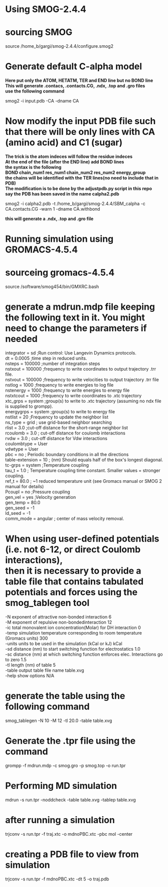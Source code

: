 # Using SMOG-2.4.4 
# sourcing SMOG

source /home_b/gargi/smog-2.4.4/configure.smog2

# Generate default C-alpha model
  **Here put only the ATOM, HETATM, TER and END line but no BOND line <br />
  This will generate .contacs, .contacts.CG, .ndx, .top and .gro files <br />
  use the following command**

smog2 -i input.pdb -CA -dname CA 

# Now modify the input PDB file such that there will be only lines with CA (amino acid) and C1 (sugar)
**The trick is the atom indeces will follow the residue indeces <br />
  At the end of the file (after the END line) add BOND lines <br />
  the syntax is the following <br />
  BOND chain_num1 res_num1 chain_num2 res_num2 energy_group <br />
  the chains will be identified with the TER lines(no need to include that in PDB) <br />
  The modification is to be done by the adjustpdb.py script in this repo <br />
  say the PDB has been saved in the name calpha2.pdb <br />**

smog2 -i calpha2.pdb -t /home_b/gargi/smog-2.4.4/SBM_calpha -c CA.contacts.CG -warn 1 -dname CA.withbond

**this will generate a .ndx, .top and .gro file**

# Running simulation using GROMACS-4.5.4

# sourceing gromacs-4.5.4

source /software/smog454/bin/GMXRC.bash

# generate a mdrun.mdp file keeping the following text in it. You might need to change the parameters if needed

  integrator = sd ;Run control: Use Langevin Dynamics protocols. <br /> 
  dt = 0.0005 ;time step in reduced units. <br /> nsteps = 100000 ;number of integration steps <br /> nstxout = 100000 ;frequency to write coordinates to output trajectory .trr file. <br /> nstvout = 100000 ;frequency to write velocities to output trajectory .trr file <br /> nstlog = 1000 ;frequency to write energies to log file <br /> nstenergy = 1000 ;frequency to write energies to energy file <br /> nstxtcout = 1000 ;frequency to write coordinates to .xtc trajectory <br /> xtc_grps = system ;group(s) to write to .xtc trajectory (assuming no ndx file is supplied to grompp). <br /> energygrps = system ;group(s) to write to energy file <br /> nstlist = 20 ;Frequency to update the neighbor list <br /> ns_type = grid ; use grid-based neighbor searching <br /> rlist = 3.0 ;cut-off distance for the short-range neighbor list <br /> rcoulomb = 3.0 ; cut-off distance for coulomb interactions <br /> rvdw = 3.0 ; cut-off distance for Vdw interactions <br /> coulombtype = User <br /> vdwtype = User <br /> pbc = no ; Periodic boundary conditions in all the directions <br /> table-extension = 10 ; (nm) Should equals half of the box's longest diagonal. <br /> tc-grps = system ;Temperature coupling <br /> tau_t = 1.0 ; Temperature coupling time constant. Smaller values = stronger coupling. <br /> ref_t = 80.0 ; ~1 reduced temperature unit (see Gromacs manual or SMOG 2 manual for details) <br /> Pcoupl = no ;Pressure coupling <br /> gen_vel = yes ;Velocity generation <br /> gen_temp = 80.0 <br /> gen_seed = -1 <br /> ld_seed = -1 <br /> comm_mode = angular ; center of mass velocity removal.

# When using user-defined potentials (i.e. not 6-12, or direct Coulomb interactions),  <br /> then it is necessary to provide a table file that contains tabulated potentials and forces using the smog_tablegen tool 

-N exponent of attractive non-bonded interaction 6 <br /> -M exponent of repulsive non-bondedinteraction 12 <br />-ic total monovalent ion concentration(Molar) for DH interaction 0 <br /> -temp simulation temperature corresponding to room temperature (Gromacs units) 300 <br /> -units units to be used in the simulation (kCal or kJ) kCal <br /> -sd distance (nm) to start switching function for electrostatics 1.0 <br /> -sc distance (nm) at which switching function enforces elec. Interactions go to zero 1.5 <br /> -tl length (nm) of table 5 <br /> -table output table file name table.xvg <br /> -help show options N/A

# generate the table using the following command

smog_tablegen -N 10 -M 12 -tl 20.0 -table table.xvg

# Generate the .tpr file using the command

grompp -f mdrun.mdp -c smog.gro -p smog.top -o run.tpr

# Performing MD simulation

mdrun -s run.tpr -noddcheck -table table.xvg -tablep table.xvg

# after running a simulation

trjconv -s run.tpr -f traj.xtc -o mdnoPBC.xtc -pbc mol -center

# creating a PDB file to view from simulation

trjconv -s run.tpr -f mdnoPBC.xtc -dt 5 -o traj.pdb
